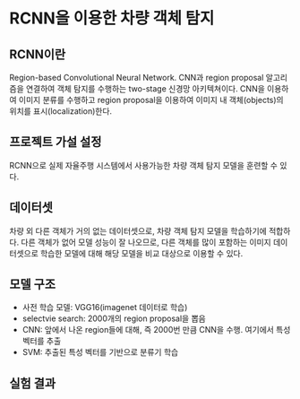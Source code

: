 # RCNN을 이용한 차량 객체 탐지

## RCNN이란
Region-based Convolutional Neural Network. CNN과 region proposal 알고리즘을 연결하여 객체 탐지를 수행하는 two-stage 신경망 아키텍쳐이다. CNN을 이용하여 이미지 분류를 수행하고 region proposal을 이용하여 이미지 내 객체(objects)의 위치를 표시(localization)한다.

## 프로젝트 가설 설정
RCNN으로 실제 자율주행 시스템에서 사용가능한 차량 객체 탐지 모델을 훈련할 수 있다.

## 데이터셋
차량 외 다른 객체가 거의 없는 데이터셋으로, 차량 객체 탐지 모델을 학습하기에 적합하다. 다른 객체가 없어 모델 성능이 잘 나오므로, 다른 객체를 많이 포함하는 이미지 데이터셋으로 학습한 모델에 대해 해당 모델을 비교 대상으로 이용할 수 있다.

## 모델 구조
* 사전 학습 모델: VGG16(imagenet 데이터로 학습)
* selectvie search: 2000개의 region proposal을 뽑음
* CNN: 앞에서 나온 region들에 대해, 즉 2000번 만큼 CNN을 수행. 여기에서 특성 벡터를 추출
* SVM: 추출된 특성 벡터를 기반으로 분류기 학습

## 실험 결과

